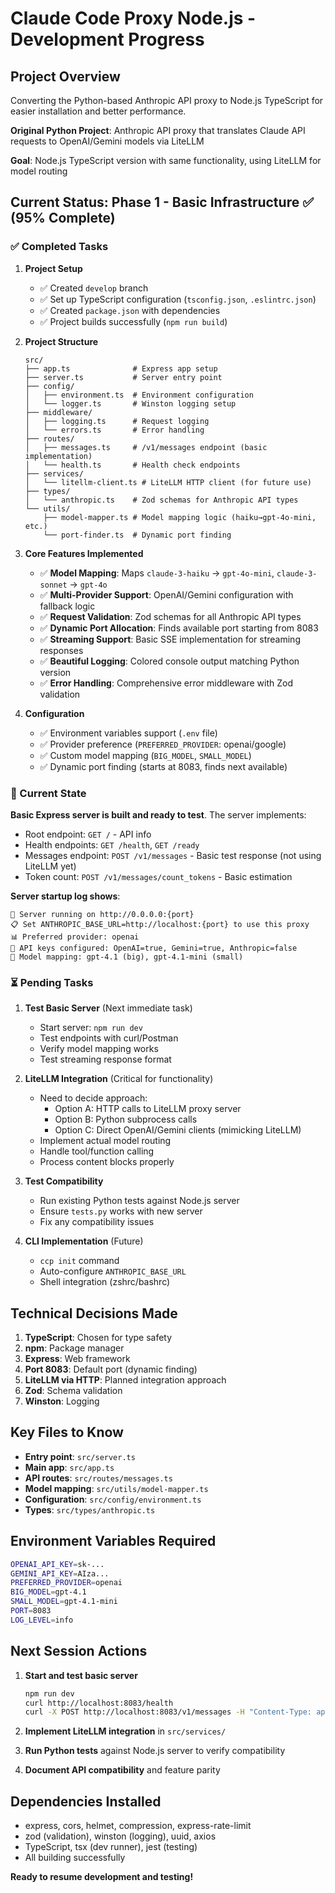 # Claude Code Proxy Node.js - Development Progress

## Project Overview
Converting the Python-based Anthropic API proxy to Node.js TypeScript for easier installation and better performance.

**Original Python Project**: Anthropic API proxy that translates Claude API requests to OpenAI/Gemini models via LiteLLM

**Goal**: Node.js TypeScript version with same functionality, using LiteLLM for model routing

## Current Status: Phase 1 - Basic Infrastructure ✅ (95% Complete)

### ✅ Completed Tasks

1. **Project Setup**
   - ✅ Created `develop` branch
   - ✅ Set up TypeScript configuration (`tsconfig.json`, `.eslintrc.json`)
   - ✅ Created `package.json` with dependencies
   - ✅ Project builds successfully (`npm run build`)

2. **Project Structure**
   ```
   src/
   ├── app.ts              # Express app setup
   ├── server.ts           # Server entry point
   ├── config/
   │   ├── environment.ts  # Environment configuration
   │   └── logger.ts       # Winston logging setup
   ├── middleware/
   │   ├── logging.ts      # Request logging
   │   └── errors.ts       # Error handling
   ├── routes/
   │   ├── messages.ts     # /v1/messages endpoint (basic implementation)
   │   └── health.ts       # Health check endpoints
   ├── services/
   │   └── litellm-client.ts # LiteLLM HTTP client (for future use)
   ├── types/
   │   └── anthropic.ts    # Zod schemas for Anthropic API types
   └── utils/
       ├── model-mapper.ts # Model mapping logic (haiku→gpt-4o-mini, etc.)
       └── port-finder.ts  # Dynamic port finding
   ```

3. **Core Features Implemented**
   - ✅ **Model Mapping**: Maps `claude-3-haiku` → `gpt-4o-mini`, `claude-3-sonnet` → `gpt-4o`
   - ✅ **Multi-Provider Support**: OpenAI/Gemini configuration with fallback logic
   - ✅ **Request Validation**: Zod schemas for all Anthropic API types
   - ✅ **Dynamic Port Allocation**: Finds available port starting from 8083
   - ✅ **Streaming Support**: Basic SSE implementation for streaming responses
   - ✅ **Beautiful Logging**: Colored console output matching Python version
   - ✅ **Error Handling**: Comprehensive error middleware with Zod validation

4. **Configuration**
   - ✅ Environment variables support (`.env` file)
   - ✅ Provider preference (`PREFERRED_PROVIDER`: openai/google)
   - ✅ Custom model mapping (`BIG_MODEL`, `SMALL_MODEL`)
   - ✅ Dynamic port finding (starts at 8083, finds next available)

### 🔄 Current State

**Basic Express server is built and ready to test**. The server implements:
- Root endpoint: `GET /` - API info
- Health endpoints: `GET /health`, `GET /ready`
- Messages endpoint: `POST /v1/messages` - Basic test response (not using LiteLLM yet)
- Token count: `POST /v1/messages/count_tokens` - Basic estimation

**Server startup log shows**:
```
🚀 Server running on http://0.0.0.0:{port}
📋 Set ANTHROPIC_BASE_URL=http://localhost:{port} to use this proxy
📊 Preferred provider: openai
🔑 API keys configured: OpenAI=true, Gemini=true, Anthropic=false
🎯 Model mapping: gpt-4.1 (big), gpt-4.1-mini (small)
```

### ⏳ Pending Tasks

1. **Test Basic Server** (Next immediate task)
   - Start server: `npm run dev`
   - Test endpoints with curl/Postman
   - Verify model mapping works
   - Test streaming response format

2. **LiteLLM Integration** (Critical for functionality)
   - Need to decide approach:
     - Option A: HTTP calls to LiteLLM proxy server
     - Option B: Python subprocess calls
     - Option C: Direct OpenAI/Gemini clients (mimicking LiteLLM)
   - Implement actual model routing
   - Handle tool/function calling
   - Process content blocks properly

3. **Test Compatibility**
   - Run existing Python tests against Node.js server
   - Ensure `tests.py` works with new server
   - Fix any compatibility issues

4. **CLI Implementation** (Future)
   - `ccp init` command
   - Auto-configure `ANTHROPIC_BASE_URL`
   - Shell integration (zshrc/bashrc)

## Technical Decisions Made

1. **TypeScript**: Chosen for type safety
2. **npm**: Package manager
3. **Express**: Web framework
4. **Port 8083**: Default port (dynamic finding)
5. **LiteLLM via HTTP**: Planned integration approach
6. **Zod**: Schema validation
7. **Winston**: Logging

## Key Files to Know

- **Entry point**: `src/server.ts`
- **Main app**: `src/app.ts` 
- **API routes**: `src/routes/messages.ts`
- **Model mapping**: `src/utils/model-mapper.ts`
- **Configuration**: `src/config/environment.ts`
- **Types**: `src/types/anthropic.ts`

## Environment Variables Required
```bash
OPENAI_API_KEY=sk-...
GEMINI_API_KEY=AIza...
PREFERRED_PROVIDER=openai
BIG_MODEL=gpt-4.1
SMALL_MODEL=gpt-4.1-mini
PORT=8083
LOG_LEVEL=info
```

## Next Session Actions

1. **Start and test basic server**
   ```bash
   npm run dev
   curl http://localhost:8083/health
   curl -X POST http://localhost:8083/v1/messages -H "Content-Type: application/json" -d '{"model":"claude-3-sonnet-20240229","max_tokens":100,"messages":[{"role":"user","content":"Hello"}]}'
   ```

2. **Implement LiteLLM integration** in `src/services/`

3. **Run Python tests** against Node.js server to verify compatibility

4. **Document API compatibility** and feature parity

## Dependencies Installed
- express, cors, helmet, compression, express-rate-limit
- zod (validation), winston (logging), uuid, axios
- TypeScript, tsx (dev runner), jest (testing)
- All building successfully

**Ready to resume development and testing!**